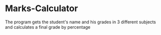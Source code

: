 # Marks-Calculator
The program gets the student's name and his grades in 3 different subjects and calculates a final grade by percentage
